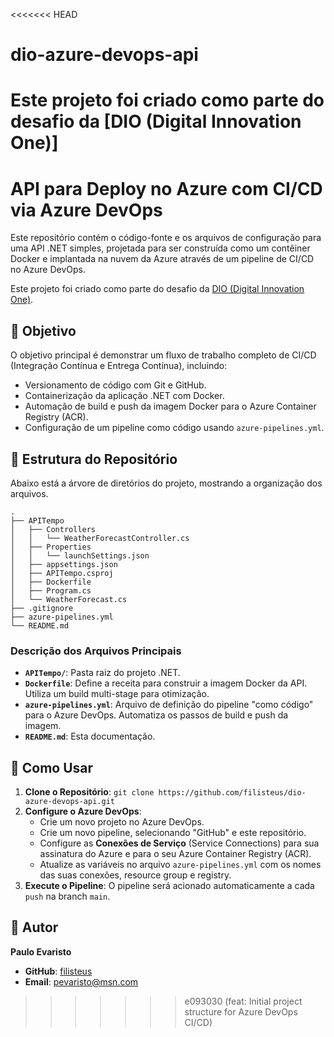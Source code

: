<<<<<<< HEAD
# dio-azure-devops-api
Este projeto foi criado como parte do desafio da [DIO (Digital Innovation One)]
=======
# API para Deploy no Azure com CI/CD via Azure DevOps

Este repositório contém o código-fonte e os arquivos de configuração para uma API .NET simples, projetada para ser construída como um contêiner Docker e implantada na nuvem da Azure através de um pipeline de CI/CD no Azure DevOps.

Este projeto foi criado como parte do desafio da [DIO (Digital Innovation One)](https://www.dio.me/).

## 🎯 Objetivo

O objetivo principal é demonstrar um fluxo de trabalho completo de CI/CD (Integração Contínua e Entrega Contínua), incluindo:
- Versionamento de código com Git e GitHub.
- Containerização da aplicação .NET com Docker.
- Automação de build e push da imagem Docker para o Azure Container Registry (ACR).
- Configuração de um pipeline como código usando `azure-pipelines.yml`.

## 📂 Estrutura do Repositório

Abaixo está a árvore de diretórios do projeto, mostrando a organização dos arquivos.

```
.
├── APITempo
│   ├── Controllers
│   │   └── WeatherForecastController.cs
│   ├── Properties
│   │   └── launchSettings.json
│   ├── appsettings.json
│   ├── APITempo.csproj
│   ├── Dockerfile
│   ├── Program.cs
│   └── WeatherForecast.cs
├── .gitignore
├── azure-pipelines.yml
└── README.md
```

### Descrição dos Arquivos Principais

- **`APITempo/`**: Pasta raiz do projeto .NET.
- **`Dockerfile`**: Define a receita para construir a imagem Docker da API. Utiliza um build multi-stage para otimização.
- **`azure-pipelines.yml`**: Arquivo de definição do pipeline "como código" para o Azure DevOps. Automatiza os passos de build e push da imagem.
- **`README.md`**: Esta documentação.

## 🚀 Como Usar

1.  **Clone o Repositório**: `git clone https://github.com/filisteus/dio-azure-devops-api.git`
2.  **Configure o Azure DevOps**:
    * Crie um novo projeto no Azure DevOps.
    * Crie um novo pipeline, selecionando "GitHub" e este repositório.
    * Configure as **Conexões de Serviço** (Service Connections) para sua assinatura do Azure e para o seu Azure Container Registry (ACR).
    * Atualize as variáveis no arquivo `azure-pipelines.yml` com os nomes das suas conexões, resource group e registry.
3.  **Execute o Pipeline**: O pipeline será acionado automaticamente a cada `push` na branch `main`.

## 👤 Autor

**Paulo Evaristo**
- **GitHub**: [filisteus](https://github.com/filisteus)
- **Email**: pevaristo@msn.com
>>>>>>> e093030 (feat: Initial project structure for Azure DevOps CI/CD)
